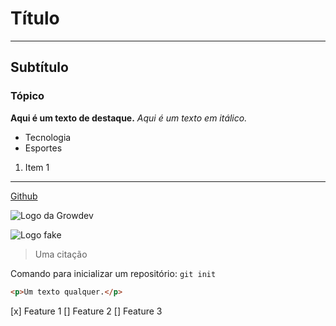 # Título

---

## Subtítulo

### Tópico

**Aqui é um texto de destaque.**
_Aqui é um texto em itálico._

- Tecnologia
- Esportes

1. Item 1

---

[Github](https://www.github.com)

![Logo da Growdev](https://www.growdev.com.br/assets/images/logo_growdev.svg)

![Logo fake](images/logo.png)

> Uma citação

Comando para inicializar um repositório: `git init`

```html
<p>Um texto qualquer.</p>
```

[x] Feature 1
[] Feature 2
[] Feature 3
